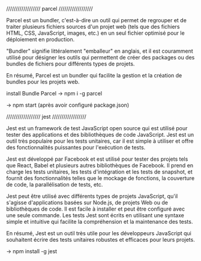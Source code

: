 ////////////////// parcel //////////////////

Parcel est un bundler, c'est-à-dire un outil qui permet de regrouper et de traiter plusieurs fichiers sources d'un projet web (tels que des fichiers HTML, CSS, JavaScript, images, etc.) en un seul fichier optimisé pour le déploiement en production.

"Bundler" signifie littéralement "emballeur" en anglais, et il est couramment utilisé pour désigner les outils qui permettent de créer des packages ou des bundles de fichiers pour différents types de projets.

En résumé, Parcel est un bundler qui facilite la gestion et la création de bundles pour les projets web.

install Bundle Parcel
-> npm i -g parcel

-> npm start (après avoir configuré package.json)



////////////////// jest //////////////////

Jest est un framework de test JavaScript open source qui est utilisé pour tester des applications et des bibliothèques de code JavaScript. Jest est un outil très populaire pour les tests unitaires, car il est simple à utiliser et offre des fonctionnalités puissantes pour l'exécution de tests.

Jest est développé par Facebook et est utilisé pour tester des projets tels que React, Babel et plusieurs autres bibliothèques de Facebook. Il prend en charge les tests unitaires, les tests d'intégration et les tests de snapshot, et fournit des fonctionnalités telles que le mockage de fonctions, la couverture de code, la parallélisation de tests, etc.

Jest peut être utilisé avec différents types de projets JavaScript, qu'il s'agisse d'applications basées sur Node.js, de projets Web ou de bibliothèques de code. Il est facile à installer et peut être configuré avec une seule commande. Les tests Jest sont écrits en utilisant une syntaxe simple et intuitive qui facilite la compréhension et la maintenance des tests.

En résumé, Jest est un outil très utile pour les développeurs JavaScript qui souhaitent écrire des tests unitaires robustes et efficaces pour leurs projets.

-> npm install -g jest
